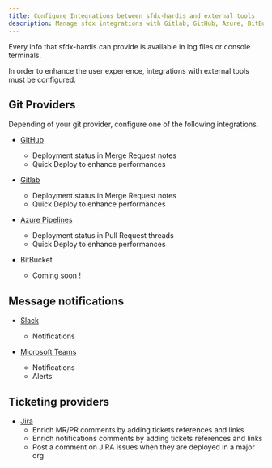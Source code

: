 ```yaml
---
title: Configure Integrations between sfdx-hardis and external tools
description: Manage sfdx integrations with Gitlab, GitHub, Azure, BitBucket, Microsoft Teams
---
```

<!-- markdownlint-disable MD013 -->

Every info that sfdx-hardis can provide is available in log files or console terminals.

In order to enhance the user experience, integrations with external tools must be configured.

## Git Providers

Depending of your git provider, configure one of the following integrations.

- [GitHub](salesforce-ci-cd-setup-integration-github.md)
  - Deployment status in Merge Request notes
  - Quick Deploy to enhance performances

- [Gitlab](salesforce-ci-cd-setup-integration-gitlab.md)
  - Deployment status in Merge Request notes
  - Quick Deploy to enhance performances

- [Azure Pipelines](salesforce-ci-cd-setup-integration-azure.md)
  - Deployment status in Pull Request threads
  - Quick Deploy to enhance performances

- BitBucket
  - Coming soon !

## Message notifications

- [Slack](salesforce-ci-cd-setup-integration-slack.md)
  - Notifications

- [Microsoft Teams](salesforce-ci-cd-setup-integration-ms-teams.md)
  - Notifications
  - Alerts

## Ticketing providers

- [Jira](salesforce-ci-cd-setup-integration-jira.md)
  - Enrich MR/PR comments by adding tickets references and links
  - Enrich notifications comments by adding tickets references and links
  - Post a comment on JIRA issues when they are deployed in a major org

